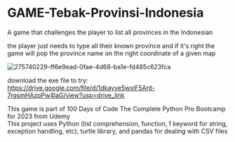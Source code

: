 # GAME-Tebak-Provinsi-Indonesia
A game that challenges the player to list all provinces in the Indonesian

the player just needs to type all their known province and if it's right the game will pop the province name on the right coordinate of a given map

![275740229-ff6e9ead-0fae-4d68-ba1e-fd485c623fca](https://github.com/ikhsanmasu/100-Days-of-Code-The-Complete-Python-Pro-Bootcamp/assets/76894210/aad206f4-f225-46b2-8739-f8dc522e97e0)


download the exe file to try: https://drive.google.com/file/d/1dkayve5wxiF5Arjt-7rgsmHAzpPw4laG/view?usp=drive_link <br />

This game is part of 100 Days of Code The Complete Python Pro Bootcamp for 2023 from Udemy <br />
This project uses Python (list comprehension, function, f keyword for string, exception handling, etc), turtle library, and pandas for dealing with CSV files
